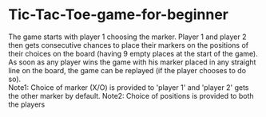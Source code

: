 # Tic-Tac-Toe-game-for-beginner
The game starts with player 1 choosing the marker. Player 1 and player 2 then gets consecutive chances to place their markers on the positions of their choices on the board (having 9 empty places at the start of the game). As soon as any player wins the game with his marker placed in any straight line on the board, the game can be replayed (if the player chooses to do so).  
Note1: Choice of marker (X/O) is provided to 'player 1' and 'player 2' gets the other marker by default.
Note2: Choice of positions is provided to both the players 

